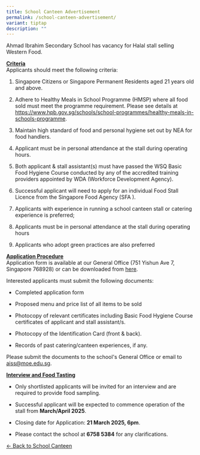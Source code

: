 ```yaml
---
title: School Canteen Advertisement
permalink: /school-canteen-advertisement/
variant: tiptap
description: ""
---
```

<p>Ahmad Ibrahim Secondary School has vacancy for Halal stall selling Western
Food.</p>
<p><strong><u>Criteria</u></strong>
<br>Applicants should meet the following criteria:</p>
<ol data-tight="true" class="tight">
<li>
<p>Singapore Citizens or Singapore Permanent Residents aged 21 years old
and above.</p>
</li>
<li>
<p>Adhere to Healthy Meals in School Programme (HMSP) where all food sold
must meet the programme requirement. Please see details at <a href="https://www.hpb.gov.sg/schools/school-programmes/healthy-meals-in-schools-programme" rel="noopener noreferrer nofollow" target="_blank">https://www.hpb.gov.sg/schools/school-programmes/healthy-meals-in-schools-programme</a>.</p>
</li>
<li>
<p>Maintain high standard of food and personal hygiene set out by NEA for
food handlers.</p>
</li>
<li>
<p>Applicant must be in personal attendance at the stall during operating
hours.</p>
</li>
<li>
<p>Both applicant &amp; stall assistant(s) must have passed the WSQ Basic
Food Hygiene Course conducted by any of the accredited training providers
appointed by WDA (Workforce Development Agency).</p>
</li>
<li>
<p>Successful applicant will need to apply for an individual Food Stall Licence
from the Singapore Food Agency (SFA ).</p>
</li>
<li>
<p>Applicants with experience in running a school canteen stall or catering
experience is preferred;</p>
</li>
<li>
<p>Applicants must be in personal attendance at the stall during operating
hours</p>
</li>
<li>
<p>Applicants who adopt green practices are also preferred</p>
</li>
</ol>
<p><strong><u>Application Procedure</u></strong>
<br>Application form is available at our General Office (751 Yishun Ave 7,
Singapore 768928) or can be downloaded from <a href="/files/Admin/canteen_application_form_2023.pdf" rel="noopener noreferrer nofollow" target="_blank">here</a>.</p>
<p>Interested applicants must submit the following documents:</p>
<ul data-tight="true" class="tight">
<li>
<p>Completed application form</p>
</li>
<li>
<p>Proposed menu and price list of all items to be sold</p>
</li>
<li>
<p>Photocopy of relevant certificates including Basic Food Hygiene Course
certificates of applicant and stall assistant/s.</p>
</li>
<li>
<p>Photocopy of the Identification Card (front &amp; back).</p>
</li>
<li>
<p>Records of past catering/canteen experiences, if any.</p>
</li>
</ul>
<p>Please submit the documents to the school's General Office or email to
<a href="mailto: aiss@moe.edu.sg" rel="noopener noreferrer nofollow" target="_blank">aiss@moe.edu.sg</a>.</p>
<p><strong><u>Interview and Food Tasting</u></strong>
<br>
</p>
<ul data-tight="true" class="tight">
<li>
<p>Only shortlisted applicants will be invited for an interview and are required
to provide food sampling.</p>
</li>
<li>
<p>Successful applicant will be expected to commence operation of the stall
from <strong>March/April 2025</strong>.</p>
</li>
<li>
<p>Closing date for Application:&nbsp;<strong>21 March 2025, 6pm</strong>.</p>
</li>
<li>
<p>Please contact the school at <strong>6758 5384</strong> for any clarifications.</p>
</li>
</ul>
<p><a href="https://ahmadibrahimsec.moe.edu.sg/useful-info/school-canteen/" rel="noopener noreferrer nofollow" target="_blank">&lt;- Back to School Canteen</a>
</p>